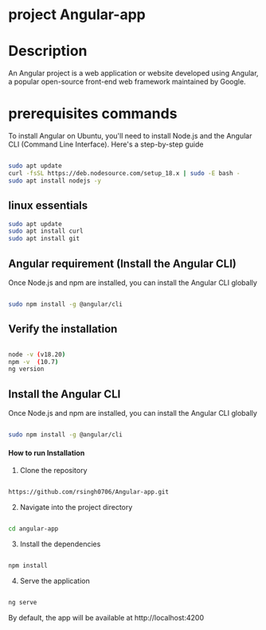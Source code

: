 
# project Angular-app


# Description

An Angular project is a web application or website developed using Angular, a popular open-source front-end web framework maintained by Google.


# prerequisites commands

To install Angular on Ubuntu, you'll need to install Node.js and the Angular CLI (Command Line Interface). Here's a step-by-step guide

```bash

sudo apt update
curl -fsSL https://deb.nodesource.com/setup_18.x | sudo -E bash -
sudo apt install nodejs -y
```

## linux essentials

```bash
sudo apt update
sudo apt install curl
sudo apt install git
```

## Angular requirement (Install the Angular CLI)


Once Node.js and npm are installed, you can install the Angular CLI globally

```bash

sudo npm install -g @angular/cli
```
## Verify the installation

```bash

node -v (v18.20)
npm -v  (10.7)
ng version
```

## Install the Angular CLI

Once Node.js and npm are installed, you can install the Angular CLI globally

```bash

sudo npm install -g @angular/cli
```

#### How to run Installation

1. Clone the repository

```bash

https://github.com/rsingh0706/Angular-app.git
```

2. Navigate into the project directory

```bash

cd angular-app
```

3. Install the dependencies

```bash

npm install 
```

4. Serve the application

```bash

ng serve
```

By default, the app will be available at http://localhost:4200


 


